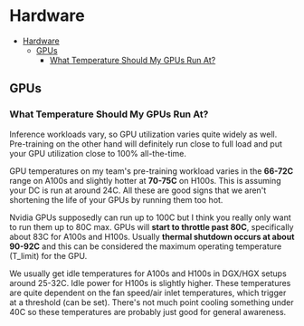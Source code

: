 # Hardware

- [Hardware](#hardware)
  - [GPUs](#gpus)
    - [What Temperature Should My GPUs Run At?](#what-temperature-should-my-gpus-run-at)

## GPUs

### What Temperature Should My GPUs Run At?

Inference workloads vary, so GPU utilization varies quite widely as well. Pre-training on the other hand will definitely run close to full load and put your GPU utilization close to 100% all-the-time. 

GPU temperatures on my team's pre-training workload varies in the **66-72C** range on A100s and slightly hotter at **70-75C** on H100s. This is assuming your DC is run at around 24C. All these are good signs that we aren't shortening the life of your GPUs by running them too hot. 

Nvidia GPUs supposedly can run up to 100C but I think you really only want to run them up to 80C max. GPUs will **start to throttle past 80C**, specifically about 83C for A100s and H100s. Usually **thermal shutdown occurs at about 90-92C** and this can be considered the maximum operating temperature (T_limit) for the GPU. 

We usually get idle temperatures for A100s and H100s in DGX/HGX setups around 25-32C. Idle power for H100s is slightly higher. These temperatures are quite dependent on the fan speed/air inlet temperatures, which trigger at a threshold (can be set). There's not much point cooling something under 40C so these temperatures are probably just good for general awareness.